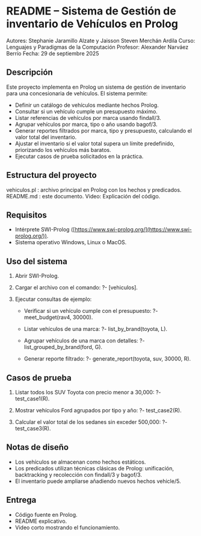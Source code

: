 # README – Sistema de Gestión de inventario de Vehículos en Prolog

Autores: Stephanie Jaramillo Alzate y Jaisson Steven Merchán Ardila 
Curso: Lenguajes y Paradigmas de la Computación
Profesor: Alexander Narváez Berrío
Fecha: 29 de septiembre 2025

## Descripción

Este proyecto implementa en Prolog un sistema de gestión de inventario para una concesionaria de vehículos.
El sistema permite:

* Definir un catálogo de vehículos mediante hechos Prolog.
* Consultar si un vehículo cumple un presupuesto máximo.
* Listar referencias de vehículos por marca usando findall/3.
* Agrupar vehículos por marca, tipo o año usando bagof/3.
* Generar reportes filtrados por marca, tipo y presupuesto, calculando el valor total del inventario.
* Ajustar el inventario si el valor total supera un límite predefinido, priorizando los vehículos más baratos.
* Ejecutar casos de prueba solicitados en la práctica.

## Estructura del proyecto

vehiculos.pl : archivo principal en Prolog con los hechos y predicados.
README.md : este documento.
Video: Explicación del código.

## Requisitos

* Intérprete SWI-Prolog ([https://www.swi-prolog.org/](https://www.swi-prolog.org/)).
* Sistema operativo Windows, Linux o MacOS.

## Uso del sistema

1. Abrir SWI-Prolog.

2. Cargar el archivo con el comando:
   ?- [vehiculos].

3. Ejecutar consultas de ejemplo:

   * Verificar si un vehículo cumple con el presupuesto:
     ?- meet_budget(rav4, 30000).

   * Listar vehículos de una marca:
     ?- list_by_brand(toyota, L).

   * Agrupar vehículos de una marca con detalles:
     ?- list_grouped_by_brand(ford, G).

   * Generar reporte filtrado:
     ?- generate_report(toyota, suv, 30000, R).

## Casos de prueba

1. Listar todos los SUV Toyota con precio menor a 30,000:
   ?- test_case1(R).

2. Mostrar vehículos Ford agrupados por tipo y año:
   ?- test_case2(R).

3. Calcular el valor total de los sedanes sin exceder 500,000:
   ?- test_case3(R).

## Notas de diseño

* Los vehículos se almacenan como hechos estáticos.
* Los predicados utilizan técnicas clásicas de Prolog: unificación, backtracking y recolección con findall/3 y bagof/3.
* El inventario puede ampliarse añadiendo nuevos hechos vehicle/5.

## Entrega

* Código fuente en Prolog.
* README explicativo.
* Video corto mostrando el funcionamiento.

